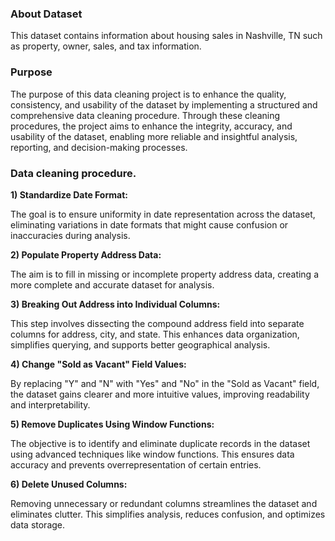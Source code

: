 ### About Dataset 
This dataset contains information about housing sales in Nashville, TN such as property, owner, sales, and tax information.

### Purpose
The purpose of this data cleaning project is to enhance the quality, consistency, and usability of the dataset by implementing a structured and comprehensive data cleaning procedure. Through these cleaning procedures, the project aims to enhance the integrity, accuracy, and usability of the dataset, enabling more reliable and insightful analysis, reporting, and decision-making processes.

### Data cleaning procedure.
**1) Standardize Date Format:**

   The goal is to ensure uniformity in date representation across the dataset, eliminating variations in date formats that might cause confusion or inaccuracies during 
   analysis.

**2) Populate Property Address Data:**

   The aim is to fill in missing or incomplete property address data, creating a more complete and accurate dataset for analysis.

**3) Breaking Out Address into Individual Columns:**

   This step involves dissecting the compound address field into separate columns for address, city, and state. This enhances data organization, simplifies querying, and 
   supports better geographical analysis.

**4) Change "Sold as Vacant" Field Values:**

   By replacing "Y" and "N" with "Yes" and "No" in the "Sold as Vacant" field, the dataset gains clearer and more intuitive values, improving readability and 
   interpretability.
   
**5) Remove Duplicates Using Window Functions:**

   The objective is to identify and eliminate duplicate records in the dataset using advanced techniques like window functions. This ensures data accuracy and prevents 
   overrepresentation of certain entries.

**6) Delete Unused Columns:**

   Removing unnecessary or redundant columns streamlines the dataset and eliminates clutter. This simplifies analysis, reduces confusion, and optimizes data storage.
